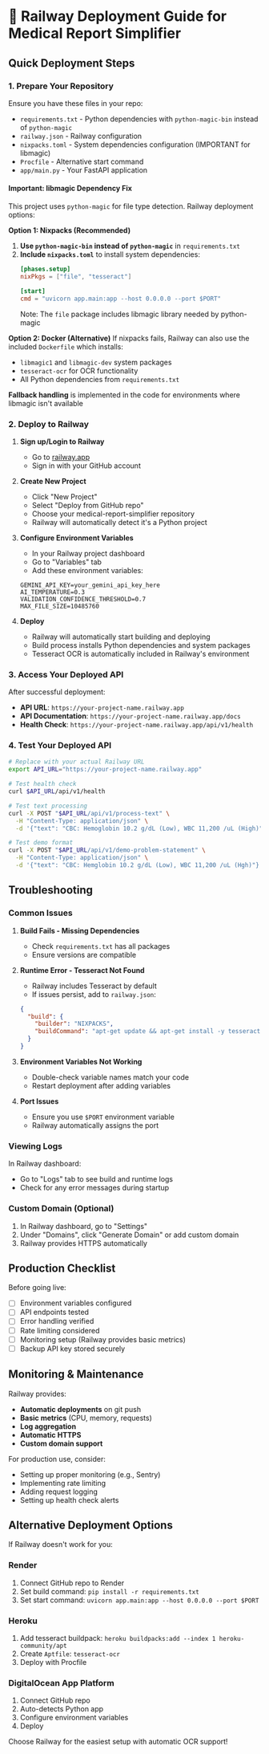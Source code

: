 # 🚂 Railway Deployment Guide for Medical Report Simplifier

## Quick Deployment Steps

### 1. Prepare Your Repository

Ensure you have these files in your repo:
- `requirements.txt` - Python dependencies with `python-magic-bin` instead of `python-magic`
- `railway.json` - Railway configuration  
- `nixpacks.toml` - System dependencies configuration (IMPORTANT for libmagic)
- `Procfile` - Alternative start command
- `app/main.py` - Your FastAPI application

#### Important: libmagic Dependency Fix

This project uses `python-magic` for file type detection. Railway deployment options:

**Option 1: Nixpacks (Recommended)**
1. **Use `python-magic-bin` instead of `python-magic`** in `requirements.txt`
2. **Include `nixpacks.toml`** to install system dependencies:
   ```toml
   [phases.setup]
   nixPkgs = ["file", "tesseract"]
   
   [start]
   cmd = "uvicorn app.main:app --host 0.0.0.0 --port $PORT"
   ```
   Note: The `file` package includes libmagic library needed by python-magic

**Option 2: Docker (Alternative)**
If nixpacks fails, Railway can also use the included `Dockerfile` which installs:
- `libmagic1` and `libmagic-dev` system packages
- `tesseract-ocr` for OCR functionality
- All Python dependencies from `requirements.txt`

**Fallback handling** is implemented in the code for environments where libmagic isn't available

### 2. Deploy to Railway

1. **Sign up/Login to Railway**
   - Go to [railway.app](https://railway.app)
   - Sign in with your GitHub account

2. **Create New Project**
   - Click "New Project"
   - Select "Deploy from GitHub repo"
   - Choose your medical-report-simplifier repository
   - Railway will automatically detect it's a Python project

3. **Configure Environment Variables**
   - In your Railway project dashboard
   - Go to "Variables" tab
   - Add these environment variables:
   ```
   GEMINI_API_KEY=your_gemini_api_key_here
   AI_TEMPERATURE=0.3
   VALIDATION_CONFIDENCE_THRESHOLD=0.7
   MAX_FILE_SIZE=10485760
   ```

4. **Deploy**
   - Railway will automatically start building and deploying
   - Build process installs Python dependencies and system packages
   - Tesseract OCR is automatically included in Railway's environment

### 3. Access Your Deployed API

After successful deployment:
- **API URL**: `https://your-project-name.railway.app`
- **API Documentation**: `https://your-project-name.railway.app/docs`
- **Health Check**: `https://your-project-name.railway.app/api/v1/health`

### 4. Test Your Deployed API

```bash
# Replace with your actual Railway URL
export API_URL="https://your-project-name.railway.app"

# Test health check
curl $API_URL/api/v1/health

# Test text processing
curl -X POST "$API_URL/api/v1/process-text" \
  -H "Content-Type: application/json" \
  -d '{"text": "CBC: Hemoglobin 10.2 g/dL (Low), WBC 11,200 /uL (High)"}'

# Test demo format  
curl -X POST "$API_URL/api/v1/demo-problem-statement" \
  -H "Content-Type: application/json" \
  -d '{"text": "CBC: Hemglobin 10.2 g/dL (Low), WBC 11,200 /uL (Hgh)"}'
```

## Troubleshooting

### Common Issues

1. **Build Fails - Missing Dependencies**
   - Check `requirements.txt` has all packages
   - Ensure versions are compatible

2. **Runtime Error - Tesseract Not Found**
   - Railway includes Tesseract by default
   - If issues persist, add to `railway.json`:
   ```json
   {
     "build": {
       "builder": "NIXPACKS",
       "buildCommand": "apt-get update && apt-get install -y tesseract-ocr"
     }
   }
   ```

3. **Environment Variables Not Working**
   - Double-check variable names match your code
   - Restart deployment after adding variables

4. **Port Issues**
   - Ensure you use `$PORT` environment variable
   - Railway automatically assigns the port

### Viewing Logs

In Railway dashboard:
- Go to "Logs" tab to see build and runtime logs
- Check for any error messages during startup

### Custom Domain (Optional)

1. In Railway dashboard, go to "Settings"
2. Under "Domains", click "Generate Domain" or add custom domain
3. Railway provides HTTPS automatically

## Production Checklist

Before going live:
- [ ] Environment variables configured
- [ ] API endpoints tested
- [ ] Error handling verified
- [ ] Rate limiting considered
- [ ] Monitoring setup (Railway provides basic metrics)
- [ ] Backup API key stored securely

## Monitoring & Maintenance

Railway provides:
- **Automatic deployments** on git push
- **Basic metrics** (CPU, memory, requests)
- **Log aggregation**
- **Automatic HTTPS**
- **Custom domain support**

For production use, consider:
- Setting up proper monitoring (e.g., Sentry)
- Implementing rate limiting
- Adding request logging
- Setting up health check alerts

## Alternative Deployment Options

If Railway doesn't work for you:

### Render
1. Connect GitHub repo to Render
2. Set build command: `pip install -r requirements.txt`
3. Set start command: `uvicorn app.main:app --host 0.0.0.0 --port $PORT`

### Heroku
1. Add tesseract buildpack: `heroku buildpacks:add --index 1 heroku-community/apt`
2. Create `Aptfile`: `tesseract-ocr`
3. Deploy with Procfile

### DigitalOcean App Platform
1. Connect GitHub repo
2. Auto-detects Python app
3. Configure environment variables
4. Deploy

Choose Railway for the easiest setup with automatic OCR support!
